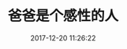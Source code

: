 ---
title: 爸爸是个感性的人
date: 2017-12-20 11:26:22
tags: [爸爸, 感性]
photos: [//20170326.com/baba-20171220.jpg]
---